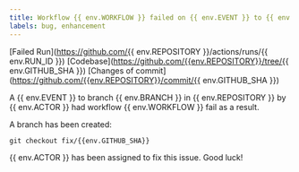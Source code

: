 ```yaml
---
title: Workflow {{ env.WORKFLOW }} failed on {{ env.EVENT }} to {{ env.BRANCH }} in {{ env.REPOSITORY }}
labels: bug, enhancement
---
```


[Failed Run](https://github.com/{{ env.REPOSITORY }}/actions/runs/{{ env.RUN_ID }})
[Codebase](https://github.com/{{env.REPOSITORY}}/tree/{{ env.GITHUB_SHA }})
[Changes of commit](https://github.com/{{env.REPOSITORY}}/commit/{{ env.GITHUB_SHA }})

A {{ env.EVENT }} to branch {{ env.BRANCH }} in {{ env.REPOSITORY }} by {{ env.ACTOR }} had workflow {{ env.WORKFLOW }} fail as a result.

A branch has been created:

```
git checkout fix/{{env.GITHUB_SHA}}
```

{{ env.ACTOR }} has been assigned to fix this issue. Good luck!
